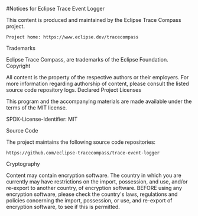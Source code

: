 #Notices for Eclipse Trace Event Logger

This content is produced and maintained by the Eclipse Trace Compass project.

    Project home: https://www.eclipse.dev/tracecompass

Trademarks

Eclipse Trace Compass, are trademarks of the Eclipse Foundation.
Copyright

All content is the property of the respective authors or their employers. For more information regarding authorship of content, please consult the listed source code repository logs.
Declared Project Licenses

This program and the accompanying materials are made available under the terms of the MIT license.

SPDX-License-Identifier: MIT

Source Code

The project maintains the following source code repositories:

    https://github.com/eclipse-tracecompass/trace-event-logger

Cryptography

Content may contain encryption software. The country in which you are currently may have restrictions on the import, possession, and use, and/or re-export to another country, of encryption software. BEFORE using any encryption software, please check the country's laws, regulations and policies concerning the import, possession, or use, and re-export of encryption software, to see if this is permitted.
